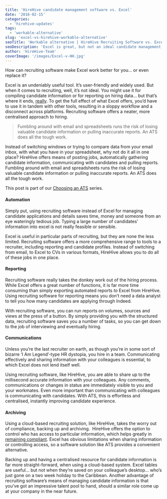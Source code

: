 ```yaml
---
title: 'HireHive candidate management software vs. Excel'
date: '2016-02-15'
categories:
  - 'hirehive-updates'
tags:
  - 'workable-alternative'
slug: 'excel-vs-hirehive-workable-alternative'
seoTitle: 'Workable alternative | HireHive Recruiting Software vs. Excel'
seoDescription: 'Excel is great, but not an ideal candidate management tool. See why Workable alternative, HireHive works far better than Excel.'
author: 'HireHive-Team'
coverImage: '/images/Excel-v-HH.jpg'
---
```


How can recruiting software make Excel work better for you… or even replace it?

Excel is an undeniably useful tool. It’s user-friendly and widely used. But when it comes to recruiting, well, it’s not ideal. You might use it for compiling candidate information or for reporting on hiring data… but that’s where it ends, [really](http://www.blogging4jobs.com/social-media/staffing-strategy-excel-spreadsheet/#qyxwwtFYTmdlo976.97). To get the full effect of what Excel offers, you’d have to use it in tandem with other tools, resulting in a sloppy workflow and a disconnect across platforms. Recruiting software offers a neater, more centralised approach to hiring.

> Fumbling around with email and spreadsheets runs the risk of losing valuable candidate information or pulling inaccurate reports. An ATS does all the tough work.

Instead of switching windows or trying to compare data from your email inbox, with what you have in your spreadsheet, why not do it all in one place? HireHive offers means of posting jobs, automatically gathering candidate information, communicating with candidates and pulling reports. Fumbling around with email and spreadsheets runs the risk of losing valuable candidate information or pulling inaccurate reports. An ATS does all the tough work.

This post is part of our [Choosing an ATS](http://hirehive.io/category/choosing-an-ats/) series.

#### **Automation**

Simply put, using recruiting software instead of Excel for managing candidate applications and details saves time, money and someone from an eye wateringly tedious job. Typing a large number of candidates’ information into excel is not really feasible or sensible.

Excel is useful in particular parts of recruiting, but they are none the less limited. Recruiting software offers a more comprehensive range to tools to a recruiter, including reporting and candidate profiles. Instead of switching from email, to Excel to CVs in various formats, HireHive allows you to do all of these jobs in one place.

#### **Reporting**

Recruiting software really takes the donkey work out of the hiring process. While Excel offers a great number of functions, it is far more time consuming than simply exporting automated reports _to_ Excel from HireHive. Using recruiting software for reporting means you don’t need a data analyst to tell you how many candidates are applying through Indeed.

With recruiting software, you can run reports on volumes, sources and views at the press of a button. By simply providing you with the structured data, recruiting software saves you a number of tasks, so you can get down to the job of interviewing and eventually hiring.

#### **Communications**

Unless you’re the last recruiter on earth, as though you’re in some sort of bizarre ‘I Am Legend’-type HR dystopia, you hire in a team. Communicating effectively and sharing information with your colleagues is essential, to which Excel does not lend itself well.

Using recruiting software, like HireHive, you are able to share up to the millisecond accurate information with your colleagues. Any comments, communications or changes in status are immediately visible to you and your workmates. Even more important than communicating with colleagues is communicating with candidates. With ATS, this is effortless and centralised, instantly improving candidate experience.

#### **Archiving**

Using a cloud-based recruiting solution, like HireHive, takes the worry out of compliance, backing up and archiving.  HireHive offers the option to control who has access to particular information, which helps greatly in [remaining compliant](https://www.recruiter.com/i/3-ways-an-ats-keeps-you-legally-compliant/). Excel has obvious limitations when sharing information or controlling access, so a software solution like ATS provides a convenient alternative.

Backing up and having a centralised resource for candidate information is far more straight-forward, when using a cloud-based system. Excel tables are useful… but not when they’re saved on your colleague’s desktop… who’s just gone on a two week holiday to the Caribbean. Another advantage of recruiting software’s means of managing candidate information is that you’ve got an impressive talent pool to hand, should a similar role come up at your company in the near future.
